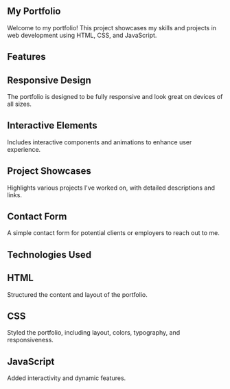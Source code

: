 ## My Portfolio
Welcome to my portfolio! This project showcases my skills and projects in web development using HTML, CSS, and JavaScript.

## Features

## Responsive Design
The portfolio is designed to be fully responsive and look great on devices of all sizes.

## Interactive Elements
Includes interactive components and animations to enhance user experience.

## Project Showcases
Highlights various projects I've worked on, with detailed descriptions and links.

## Contact Form
A simple contact form for potential clients or employers to reach out to me.

## Technologies Used
## HTML 
Structured the content and layout of the portfolio.
## CSS
Styled the portfolio, including layout, colors, typography, and responsiveness.
## JavaScript
Added interactivity and dynamic features.
